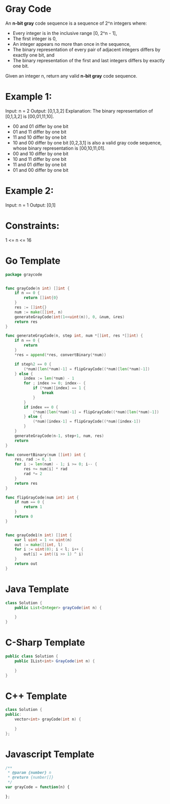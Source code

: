 # Gray Code 

An **n-bit gray** code sequence is a sequence of 2^n integers where:

  * Every integer is in the inclusive range [0, 2^n - 1],
  * The first integer is 0,
  * An integer appears no more than once in the sequence,
  * The binary representation of every pair of adjacent integers differs by exactly one bit, and
  * The binary representation of the first and last integers differs by exactly one bit.

Given an integer n, return any valid **n-bit gray** code sequence.


# Example 1:

Input: n = 2
Output: [0,1,3,2]
Explanation:
The binary representation of [0,1,3,2] is [00,01,11,10].
- 00 and 01 differ by one bit
- 01 and 11 differ by one bit
- 11 and 10 differ by one bit
- 10 and 00 differ by one bit
[0,2,3,1] is also a valid gray code sequence, whose binary representation is [00,10,11,01].
- 00 and 10 differ by one bit
- 10 and 11 differ by one bit
- 11 and 01 differ by one bit
- 01 and 00 differ by one bit

# Example 2:

Input: n = 1
Output: [0,1]

# Constraints:

1 <= n <= 16

# Go Template

```go
package graycode


func grayCode(n int) []int {
	if n == 0 {
		return []int{0}
	}
	res := []int{}
	num := make([]int, n)
	generateGrayCode(int(1<<uint(n)), 0, &num, &res)
	return res
}

func generateGrayCode(n, step int, num *[]int, res *[]int) {
	if n == 0 {
		return
	}
	*res = append(*res, convertBinary(*num))

	if step%2 == 0 {
		(*num)[len(*num)-1] = flipGrayCode((*num)[len(*num)-1])
	} else {
		index := len(*num) - 1
		for ; index >= 0; index-- {
			if (*num)[index] == 1 {
				break
			}
		}
		if index == 0 {
			(*num)[len(*num)-1] = flipGrayCode((*num)[len(*num)-1])
		} else {
			(*num)[index-1] = flipGrayCode((*num)[index-1])
		}
	}
	generateGrayCode(n-1, step+1, num, res)
	return
}

func convertBinary(num []int) int {
	res, rad := 0, 1
	for i := len(num) - 1; i >= 0; i-- {
		res += num[i] * rad
		rad *= 2
	}
	return res
}

func flipGrayCode(num int) int {
	if num == 0 {
		return 1
	}
	return 0
}


func grayCode1(n int) []int {
	var l uint = 1 << uint(n)
	out := make([]int, l)
	for i := uint(0); i < l; i++ {
		out[i] = int((i >> 1) ^ i)
	}
	return out
}
```

# Java Template

```java
class Solution {
    public List<Integer> grayCode(int n) {
        
    }
}
```
# C-Sharp Template

```c#
public class Solution {
    public IList<int> GrayCode(int n) {
        
    }
}
```

# C++ Template

```c++
class Solution {
public:
    vector<int> grayCode(int n) {
        
    }
};
```

# Javascript Template

```js
/**
 * @param {number} n
 * @return {number[]}
 */
var grayCode = function(n) {
    
};
```
